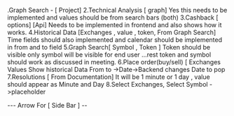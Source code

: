 .Graph Search - [ Project]
2.Technical Analysis [ graph]
Yes this needs to be implemented and values should be from search bars (both)
3.Cashback [ options] [Api]
Needs to be implemented in frontend and also shows how it works.
4.Historical Data [Exchanges , value , token, From Graph Search]
Time fields should also implemented and calendar should be implemented in from and to field
5.Graph Search[ Symbol , Token ]
Token should be visible only symbol will be visible for end user ...rest token and symbol should work as discussed in meeting.
6.Place order(buy/sell) [ Exchanges Values Show historical Data From to
->Date->Backend changes Date to pop
7.Resolutions [ From Documentation]
It will be 1 minute or 1 day , value should appear as Minute and Day
8.Select Exchanges, Select Symbol ->placeholder


--- Arrow For [ Side Bar ] --
